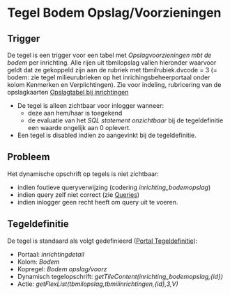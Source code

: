 # Tegel Bodem Opslag/Voorzieningen

## Trigger

De tegel is een trigger voor een tabel met _Opslagvoorzieningen mbt de bodem_ per inrichting. Alle rijen uit tbmilopslag vallen hieronder waarvoor geldt dat ze gekoppeld zijn aan de rubriek met tbmilrubiek.dvcode = 3 (= bodem: zie tegel milieurubrieken op het inrichingsbeheerportaal onder kolom Kenmerken en Verplichtingen). Zie voor indeling, rubricering van de opslagkaarten [Opslagtabel bij inrichtingen](../../../instellen_inrichten/opslag_bij_inrichtingen.md)

- De tegel is alleen zichtbaar voor inlogger wanneer:
  - deze aan hem/haar is toegekend
  - de evaluatie van het _SQL statement onzichtbaar_ bij de tegeldefinitie een waarde ongelijk aan 0 oplevert.
- Een tegel is disabled indien zo aangevinkt bij de tegeldefinitie.

## Probleem

Het dynamische opschrift op tegels is niet zichtbaar:

- indien foutieve queryverwijzing (codering _inrichting_bodemopslag_)
- indien query zelf niet correct (zie [Queries](../../../instellen_inrichten/queries.md))
- indien inlogger geen recht heeft om query uit te voeren.

## Tegeldefinitie

De tegel is standaard als volgt gedefinieerd ([Portal Tegeldefinitie](../../../instellen_inrichten/portaldefinitie/portal_tegel.md)):

- Portaal: _inrichtingdetail_
- Kolom: _Bodem_
- Kopregel: _Bodem opslag/voorz_
- Dynamisch tegelopschrift: _getTileContent(inrichting_bodemopslag,{id})_
- Actie: _getFlexList(tbmilopslag,tbmilinrichtingen,{id},3,V)_
